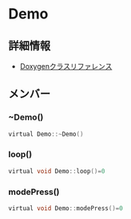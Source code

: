 # Demo



## 詳細情報

- [Doxygenクラスリファレンス](https://lang-ship.com/reference/Arduino/latest/class_demo.html)

## メンバー

### ~Demo()



```c
virtual Demo::~Demo()
```



### loop()



```c
virtual void Demo::loop()=0
```



### modePress()



```c
virtual void Demo::modePress()=0
```



